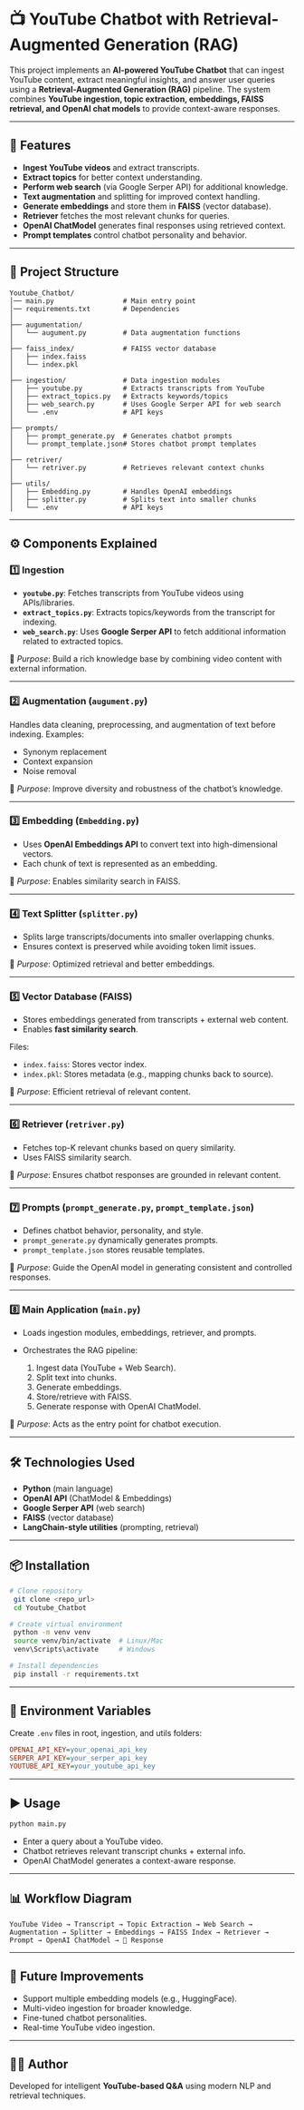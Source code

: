 # 📺 YouTube Chatbot with Retrieval-Augmented Generation (RAG)

This project implements an **AI-powered YouTube Chatbot** that can ingest YouTube content, extract meaningful insights, and answer user queries using a **Retrieval-Augmented Generation (RAG)** pipeline. The system combines **YouTube ingestion, topic extraction, embeddings, FAISS retrieval, and OpenAI chat models** to provide context-aware responses.

---

## 🚀 Features

* **Ingest YouTube videos** and extract transcripts.
* **Extract topics** for better context understanding.
* **Perform web search** (via Google Serper API) for additional knowledge.
* **Text augmentation** and splitting for improved context handling.
* **Generate embeddings** and store them in **FAISS** (vector database).
* **Retriever** fetches the most relevant chunks for queries.
* **OpenAI ChatModel** generates final responses using retrieved context.
* **Prompt templates** control chatbot personality and behavior.

---

## 📂 Project Structure

```
Youtube_Chatbot/
│── main.py                 # Main entry point
│── requirements.txt        # Dependencies
│
├── augumentation/
│   └── augument.py         # Data augmentation functions
│
├── faiss_index/            # FAISS vector database
│   ├── index.faiss
│   └── index.pkl
│
├── ingestion/              # Data ingestion modules
│   ├── youtube.py          # Extracts transcripts from YouTube
│   ├── extract_topics.py   # Extracts keywords/topics
│   ├── web_search.py       # Uses Google Serper API for web search
│   └── .env                # API keys
│
├── prompts/
│   ├── prompt_generate.py  # Generates chatbot prompts
│   └── prompt_template.json# Stores chatbot prompt templates
│
├── retriver/
│   └── retriver.py         # Retrieves relevant context chunks
│
├── utils/
│   ├── Embedding.py        # Handles OpenAI embeddings
│   ├── splitter.py         # Splits text into smaller chunks
│   └── .env                # API keys
```

---

## ⚙️ Components Explained

### 1️⃣ **Ingestion**

* **`youtube.py`**: Fetches transcripts from YouTube videos using APIs/libraries.
* **`extract_topics.py`**: Extracts topics/keywords from the transcript for indexing.
* **`web_search.py`**: Uses **Google Serper API** to fetch additional information related to extracted topics.

🔑 *Purpose*: Build a rich knowledge base by combining video content with external information.

---

### 2️⃣ **Augmentation (`augument.py`)**

Handles data cleaning, preprocessing, and augmentation of text before indexing. Examples:

* Synonym replacement
* Context expansion
* Noise removal

🔑 *Purpose*: Improve diversity and robustness of the chatbot’s knowledge.

---

### 3️⃣ **Embedding (`Embedding.py`)**

* Uses **OpenAI Embeddings API** to convert text into high-dimensional vectors.
* Each chunk of text is represented as an embedding.

🔑 *Purpose*: Enables similarity search in FAISS.

---

### 4️⃣ **Text Splitter (`splitter.py`)**

* Splits large transcripts/documents into smaller overlapping chunks.
* Ensures context is preserved while avoiding token limit issues.

🔑 *Purpose*: Optimized retrieval and better embeddings.

---

### 5️⃣ **Vector Database (FAISS)**

* Stores embeddings generated from transcripts + external web content.
* Enables **fast similarity search**.

Files:

* `index.faiss`: Stores vector index.
* `index.pkl`: Stores metadata (e.g., mapping chunks back to source).

🔑 *Purpose*: Efficient retrieval of relevant content.

---

### 6️⃣ **Retriever (`retriver.py`)**

* Fetches top-K relevant chunks based on query similarity.
* Uses FAISS similarity search.

🔑 *Purpose*: Ensures chatbot responses are grounded in relevant content.

---

### 7️⃣ **Prompts (`prompt_generate.py`, `prompt_template.json`)**

* Defines chatbot behavior, personality, and style.
* `prompt_generate.py` dynamically generates prompts.
* `prompt_template.json` stores reusable templates.

🔑 *Purpose*: Guide the OpenAI model in generating consistent and controlled responses.

---

### 8️⃣ **Main Application (`main.py`)**

* Loads ingestion modules, embeddings, retriever, and prompts.
* Orchestrates the RAG pipeline:

  1. Ingest data (YouTube + Web Search).
  2. Split text into chunks.
  3. Generate embeddings.
  4. Store/retrieve with FAISS.
  5. Generate response with OpenAI ChatModel.

🔑 *Purpose*: Acts as the entry point for chatbot execution.

---

## 🛠️ Technologies Used

* **Python** (main language)
* **OpenAI API** (ChatModel & Embeddings)
* **Google Serper API** (web search)
* **FAISS** (vector database)
* **LangChain-style utilities** (prompting, retrieval)

---

## 📦 Installation

```bash
# Clone repository
 git clone <repo_url>
 cd Youtube_Chatbot

# Create virtual environment
 python -m venv venv
 source venv/bin/activate  # Linux/Mac
 venv\Scripts\activate     # Windows

# Install dependencies
 pip install -r requirements.txt
```

---

## 🔑 Environment Variables

Create `.env` files in root, ingestion, and utils folders:

```ini
OPENAI_API_KEY=your_openai_api_key
SERPER_API_KEY=your_serper_api_key
YOUTUBE_API_KEY=your_youtube_api_key 
```

---

## ▶️ Usage

```bash
python main.py
```

* Enter a query about a YouTube video.
* Chatbot retrieves relevant transcript chunks + external info.
* OpenAI ChatModel generates a context-aware response.

---

## 📊 Workflow Diagram

```
YouTube Video → Transcript → Topic Extraction → Web Search →
Augmentation → Splitter → Embeddings → FAISS Index → Retriever →
Prompt → OpenAI ChatModel → 💬 Response
```

---

## 🔮 Future Improvements

* Support multiple embedding models (e.g., HuggingFace).
* Multi-video ingestion for broader knowledge.
* Fine-tuned chatbot personalities.
* Real-time YouTube video ingestion.

---

## 👨‍💻 Author

Developed for intelligent **YouTube-based Q\&A** using modern NLP and retrieval techniques.
